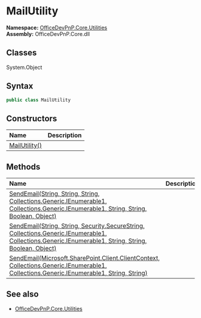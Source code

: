 # MailUtility
  
**Namespace:** [OfficeDevPnP.Core.Utilities](OfficeDevPnP.Core.Utilities.md)  
**Assembly:** OfficeDevPnP.Core.dll  
## Classes
System.Object  
## Syntax
```C#
public class MailUtility
```
## Constructors
|**Name**|**Description**|
|:-----|:-----|
| [MailUtility()](MailUtilityconstructor1details.md) | 
## Methods
|**Name**|**Description**|
|:-----|:-----|
| [SendEmail(String, String, String, Collections.Generic.IEnumerable1<String>, Collections.Generic.IEnumerable1<String>, String, String, Boolean, Object)](MailUtilitySendEmailStringStringStringCollections.Generic.IEnumerable1<String>Collections.Generic.IEnumerable1<String>StringStringBooleanObject.md) | 
| [SendEmail(String, String, Security.SecureString, Collections.Generic.IEnumerable1<String>, Collections.Generic.IEnumerable1<String>, String, String, Boolean, Object)](MailUtilitySendEmailStringStringSecurity.SecureStringCollections.Generic.IEnumerable1<String>Collections.Generic.IEnumerable1<String>StringStringBooleanObject.md) | 
| [SendEmail(Microsoft.SharePoint.Client.ClientContext, Collections.Generic.IEnumerable1<String>, Collections.Generic.IEnumerable1<String>, String, String)](MailUtilitySendEmailMicrosoft.SharePoint.Client.ClientContextCollections.Generic.IEnumerable1<String>Collections.Generic.IEnumerable1<String>StringString.md) | 
## See also
- [OfficeDevPnP.Core.Utilities](OfficeDevPnP.Core.Utilities.md)
